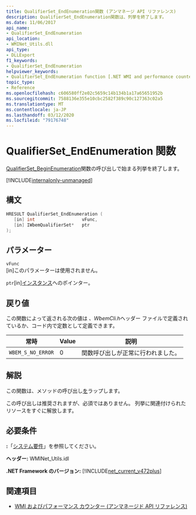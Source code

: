 ```yaml
---
title: QualifierSet_EndEnumeration関数 (アンマネージ API リファレンス)
description: QualifierSet_EndEnumeration関数は、列挙を終了します。
ms.date: 11/06/2017
api_name:
- QualifierSet_EndEnumeration
api_location:
- WMINet_Utils.dll
api_type:
- DLLExport
f1_keywords:
- QualifierSet_EndEnumeration
helpviewer_keywords:
- QualifierSet_EndEnumeration function [.NET WMI and performance counters]
topic_type:
- Reference
ms.openlocfilehash: c606580ff2e02c5659c14b134b1a17a65651952b
ms.sourcegitcommit: 7588136e355e10cbc2582f389c90c127363c02a5
ms.translationtype: MT
ms.contentlocale: ja-JP
ms.lasthandoff: 03/12/2020
ms.locfileid: "79176748"
---
```

# <a name="qualifierset_endenumeration-function"></a>QualifierSet_EndEnumeration 関数
[QualifierSet_BeginEnumeration](qualifierset-beginenumeration.md)関数の呼び出しで始まる列挙を終了します。  

[!INCLUDE[internalonly-unmanaged](../../../../includes/internalonly-unmanaged.md)]
  
## <a name="syntax"></a>構文  
  
```cpp  
HRESULT QualifierSet_EndEnumeration (
   [in] int                  vFunc,
   [in] IWbemQualifierSet*   ptr
);
```  

## <a name="parameters"></a>パラメーター

`vFunc`  
[in]このパラメーターは使用されません。

`ptr`[in][インスタンス](/windows/desktop/api/wbemcli/nn-wbemcli-iwbemqualifierset)へのポインター。

## <a name="return-value"></a>戻り値

この関数によって返される次の値は *、WbemCli.h*ヘッダー ファイルで定義されているか、コード内で定数として定義できます。

|常時  |Value  |説明  |
|---------|---------|---------|
|`WBEM_S_NO_ERROR` | 0 | 関数呼び出しが正常に行われました。  |
  
## <a name="remarks"></a>解説

この関数は、メソッドの呼び出し[を](/windows/desktop/api/wbemcli/nf-wbemcli-iwbemqualifierset-endenumeration)ラップします。

この呼び出しは推奨されますが、必須ではありません。 列挙に関連付けられたリソースをすぐに解放します。

## <a name="requirements"></a>必要条件  

**:**「[システム要件](../../get-started/system-requirements.md)」を参照してください。  
  
**ヘッダー:** WMINet_Utils.idl  
  
**.NET Framework のバージョン:** [!INCLUDE[net_current_v472plus](../../../../includes/net-current-v472plus.md)]  
  
## <a name="see-also"></a>関連項目

- [WMI およびパフォーマンス カウンター (アンマネージド API リファレンス)](index.md)
